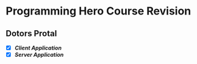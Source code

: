 # Programming Hero Course Revision

## Dotors Protal

- [x] ***Client Application***
- [x] ***Server Application***